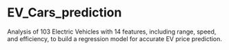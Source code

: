 # EV_Cars_prediction
Analysis of 103 Electric Vehicles with 14 features, including range, speed, and efficiency, to build a regression model for accurate EV price prediction.
